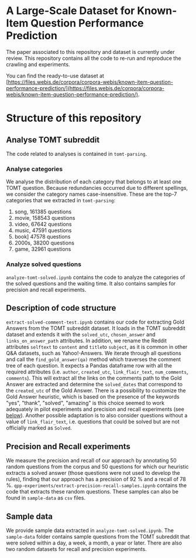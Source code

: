 # A Large-Scale Dataset for Known-Item Question Performance Prediction

The paper associated to this repository and dataset is currently under review.
This repository contains all the code to re-run and reproduce the crawling and experiments.

You can find the ready-to-use dataset at [https://files.webis.de/corpora/corpora-webis/known-item-question-performance-prediction/](https://files.webis.de/corpora/corpora-webis/known-item-question-performance-prediction/).

# Structure of this repository

## Analyse TOMT subreddit
The code related to analyses is contained in `tomt-parsing`.

### Analyse categories
We analyse the distribution of each category that belongs to at least one TOMT question. Because redundancies occurred due to different spellings, we consider the category names case-insensitive. These are the top-7 categories that we extracted in `tomt-parsing`:

1. song, 161385 questions
2. movie, 158543 questions
3. video, 67642 questions
4. music, 47591 questions
5. book] 47578 questions
6. 2000s, 38200 questions
7. game, 32961 questions

### Analyze solved questions
`analyze-tomt-solved.ipynb` contains the code to analyze the categories of the solved questions and the waiting time. It also contains samples for precision and recall experiments.

## Description of code structure
`extract-solved-comment-test.ipynb` contains our code for extracting Gold Answers from the TOMT subreddit dataset. It loads in the TOMT subreddit dataset and extends it with the `solved_utc`, `chosen_answer` and `links_on_answer_path` attributes.
In addition, we rename the Reddit attributes `selftext` to `content` and `title`to `subject`, as it is common in other Q&A datasets, such as Yahoo!-Answers.
We iterate through all questions and call the `find_gold_answer(qa)` method which traverses the comment tree of each question. It expects a Pandas dataframe row with all the required attributes (i.e. `author`, `created_utc`, `link_flair_text`, `num_comments`, `comments`).
This will extract all the links on the comments path to the Gold Answer are extracted and determine the `solved_dates` that correspond to the `created_utc` of the Gold Answer.
There is a possibility to customize the Gold Answer heuristic, which is based on the presence of the keywords "yes", "thank", "solved", "amazing" is this choice seemed to work adequately in pilot experiments and precision and recall experiments (see [below](#precision-and-recall-experiments)). Another possible adaptation is to also consider questions without a value of `link_flair_text`, i.e. questions that could be solved but are not officially marked as `Solved`.

## Precision and Recall experiments
We measure the precision and recall of our approach by annotating 50 random questions from the corpus and 50 questions for which our heuristic extracts a solved answer (those questions were not used to develop the rules), finding that our approach has a precision of 92 % and a recall of 78 %. `qpp-experiments/extract-precision-recall-samples.ipynb` contains the code that extracts these random questions. These samples can also be found in `sample-data` as `csv` files.

## Sample data
We provide sample data extracted in `analyze-tomt-solved.ipynb`. The `sample-data` folder contains sample questions from the TOMT subreddit that were solved within a day, a week, a month, a year or later. There are also two random datasets for recall and precision experiments.
